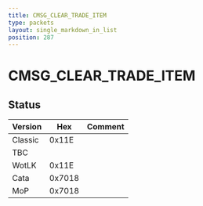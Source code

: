 ```yaml
---
title: CMSG_CLEAR_TRADE_ITEM
type: packets
layout: single_markdown_in_list
position: 287
---
```


# CMSG_CLEAR_TRADE_ITEM

## Status

Version    | Hex        | Comment
---------- | ---------- | ---------- 
Classic    | 0x11E      | 
TBC        |            |
WotLK      | 0x11E      | 
Cata       | 0x7018     | 
MoP        | 0x7018     | 